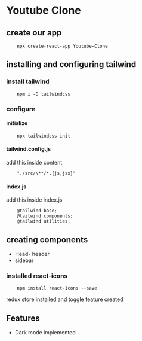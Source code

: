 # Youtube Clone

## create our app

        npx create-react-app Youtube-Clone

## installing and configuring tailwind

### install tailwind

        npm i -D tailwindcss

### configure

#### initialize

        npx tailwindcss init

#### tailwind.config.js

add this inside content

        "./src/\**/*.{js,jsx}"

#### index.js

add this inside index.js

        @tailwind base;
        @tailwind components;
        @tailwind utilities;

## creating components

- Head- header
- sidebar

### installed react-icons

        npm install react-icons --save

redux store installed and toggle feature created

## Features

- Dark mode implemented
